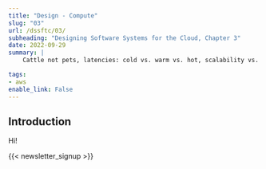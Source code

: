 ```yaml
---
title: "Design - Compute"
slug: "03"
url: /dssftc/03/
subheading: "Designing Software Systems for the Cloud, Chapter 3"
date: 2022-09-29
summary: |
    Cattle not pets, latencies: cold vs. warm vs. hot, scalability vs. elasticity.

tags:
- aws
enable_link: False
---
```


## Introduction

Hi!

{{< newsletter_signup >}}